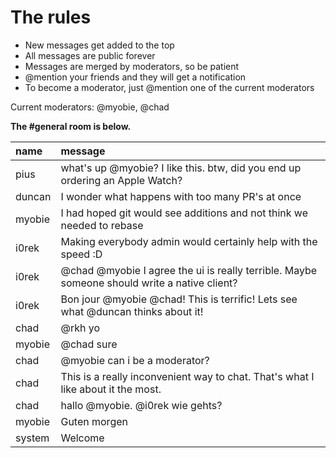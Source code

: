 # The rules

* New messages get added to the top
* All messages are public forever
* Messages are merged by moderators, so be patient
* @mention your friends and they will get a notification
* To become a moderator, just @mention one of the current moderators

Current moderators: @myobie, @chad

**The #general room is below.**

| name | message |
| :--- | :------ |
| pius | what's up @myobie? I like this. btw, did you end up ordering an Apple Watch? |
| duncan | I wonder what happens with too many PR's at once |
| myobie | I had hoped git would see additions and not think we needed to rebase |
| i0rek | Making everybody admin would certainly help with the speed :D |
| i0rek | @chad @myobie I agree the ui is really terrible. Maybe someone should write a native client? |
| i0rek | Bon jour @myobie @chad! This is terrific! Lets see what @duncan thinks about it! |
| chad | @rkh yo |
| myobie | @chad sure |
| chad | @myobie can i be a moderator? |
| chad | This is a really inconvenient way to chat. That's what I like about it the most. |
| chad | hallo @myobie.  @i0rek wie gehts? |
| myobie | Guten morgen |
| system | Welcome |
